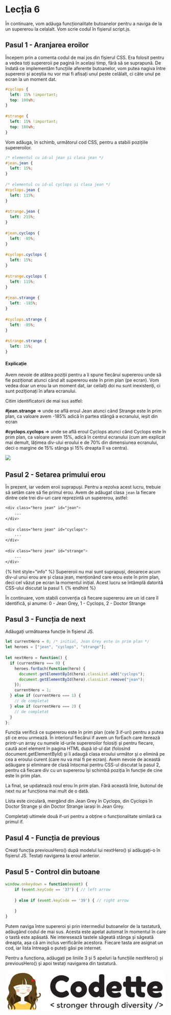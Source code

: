 # Lecția 6

În continuare, vom adăuga funcționalitate butoanelor pentru a naviga de la un supererou la celalalt. Vom scrie codul în fișierul script.js.

## Pasul 1 - Aranjarea eroilor

Începem prin a comenta codul de mai jos din fișierul CSS. Era folosit pentru a vedea toți supereroii pe pagină în același timp, fără să se suprapună. De îndată ce implementăm funcțiile aferente butoanelor, vom putea nagiva între supereroi și aceștia nu vor mai fi afisați unul peste celălalt, ci câte unul pe ecran la un moment dat.

```css
#cyclops {
  left: 15% !important;
  top: 100vh;
}

#strange {
  left: 15% !important;
  top: 180vh;
}
```

Vom adăuga, în schimb, următorul cod CSS, pentru a stabili pozițiile supereroilor.

```css
/* elementul cu id-ul jean și clasa jean */
#jean.jean {
  left: 15%;
}

/* elementul cu id-ul cyclops și clasa jean */
#cyclops.jean {
  left: 115%;
}

#strange.jean {
  left: 215%;
}

#jean.cyclops {
  left: -85%;
}

#cyclops.cyclops {
  left: 15%;
}

#strange.cyclops {
  left: 115%;
}

#jean.strange {
  left: -185%;
}

#cyclops.strange {
  left: -85%;
}

#strange.strange {
  left: 15%;
}
```

#### Explicație

Avem nevoie de atâtea poziții pentru a îi spune fiecărui supererou unde să fie poziționat atunci când alt supererou este în prim plan \(pe ecran\). Vom vedea doar un erou la un moment dat, iar ceilalți doi nu sunt inexistenți, ci sunt poziționați în afara ecranului.

Citim identificatorii de mai sus astfel:

**\#jean.strange** =&gt; unde se află eroul Jean atunci când Strange este în prim plan, ca valoare avem -185% adică în partea stângă a ecranului, ieșit din ecran

**\#cyclops.cyclops** =&gt; unde se află eroul Cyclops atunci când Cyclops este în prim plan, ca valoare avem 15%, adică în centrul ecranului \(cum am explicat mai demult, lățimea div-ului eroului e de 70% din dimensiunea ecranului, deci o margine de 15% stânga și 15% dreapta îl va centra\).

![](../.gitbook/assets/frame-1-2.png)

## Pasul 2 - Setarea primului erou

În prezent, iar vedem eroii suprapuși. Pentru a rezolva acest lucru, trebuie să setăm care să fie primul erou. Avem de adăugat clasa `jean` la fiecare dintre cele trei div-uri care reprezintă un supererou, astfel:

```css
<div class="hero jean" id="jean">
    ...
</div>

<div class="hero jean" id="cyclops">
    ...
</div>

<div class="hero jean" id="strange">
    ...
</div>
```

{% hint style="info" %}
Supereroii nu mai sunt suprapuși, deoarece acum div-ul unui erou are și clasa jean, menționând care erou este în prim plan, deci cel văzut pe ecran la momentul inițial. Acest lucru se întâmplă datorită CSS-ului discutat la pasul 1.
{% endhint %}

În continuare, vom stabili convenția că fiecare supererou are un id care îl identifică, și anume: 0 - Jean Grey, 1 - Cyclops, 2 - Doctor Strange

## Pasul 3 - Funcția de next

Adăugați următoarea funcție în fișierul JS.

```javascript
let currentHero = 0; /* initial, Jean Grey este in prim plan */
let heroes = ["jean", "cyclops", "strange"];

let nextHero = function() {
  if (currentHero === 0) {
    heroes.forEach(function(hero) {
      document.getElementById(hero).classList.add("cyclops");
      document.getElementById(hero).classList.remove("jean");
    });
    currentHero = 1;
  } else if (currentHero === 1) {
    // de completat
  } else if (currentHero === 2) {
    // de completat
  }
};
```

Funcția verifică ce supererou este în prim plan \(cele 3 if-uri\) pentru a putea ști ce erou urmează. În interiorul fiecărui if avem un forEach care iterează printr-un array cu numele id-urile supereroilor folosiți și pentru fiecare, caută acel element în pagina HTML după id-ul dat \(folosind document.getElementById\) și îi adaugă clasa eroului următor și o elimină pe cea a eroului curent \(care nu va mai fi pe ecran\). Avem nevoie de această adăugare și eliminare de clasă întocmai pentru CSS-ul discutat la pasul 2, pentru că fiecare div cu un supererou își schimbă poziția în funcție de cine este în prim plan.

La final, se updatează noul erou în prim plan. Fără această linie, butonul de next nu ar funcționa mai mult de o dată.

Lista este circulară, mergând din Jean Grey în Cyclops, din Cyclops în Doctor Strange și din Doctor Strange iarași în Jean Grey.

Completați ultimele două if-uri pentru a obține o funcționalitate similară ca primul if.

## Pasul 4 - Funcția de previous

Creați funcția previousHero\(\) după modelul lui nextHero\(\) și adăugați-o în fișierul JS. Testați navigarea la eroul anterior.

## Pasul 5 - Control din butoane

```javascript
window.onkeydown = function(event) {
    if (event.keyCode == '37') { // left arrow
       
    } else if (event.keyCode == '39') { // right arrow
       
    }
}
```

Putem naviga între supereroi și prin intermediul butoanelor de la tastatură, adăugând codul de mai sus. Acesta este apelat automat în momentul în care o tastă este apăsată. Ne interesează tastele săgeată stânga și săgeată dreapta, așa că am inclus verificările acestora. Fiecare tasta are asignat un cod, iar lista întreagă o puteți găsi pe internet.

Pentru a funcționa, adăugați pe liniile 3 și 5 apeluri la funcțiile nextHero\(\) și previousHero\(\) și apoi testați navigarea din tastatură.

![](../.gitbook/assets/logos-02.svg)

